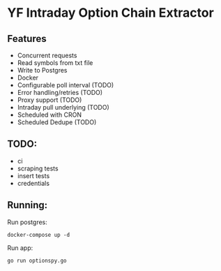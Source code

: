 # YF Intraday Option Chain Extractor

## Features

- Concurrent requests
- Read symbols from txt file
- Write to Postgres
- Docker
- Configurable poll interval (TODO)
- Error handling/retries (TODO)
- Proxy support (TODO)
- Intraday pull underlying (TODO)
- Scheduled with CRON
- Scheduled Dedupe (TODO)


## TODO:
- ci
- scraping tests
- insert tests
- credentials

## Running:

Run postgres:
```
docker-compose up -d
```
Run app:

```
go run optionspy.go
```
